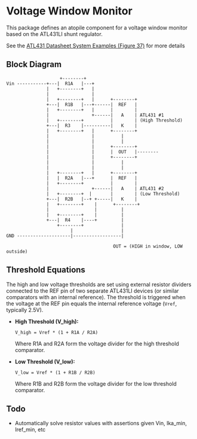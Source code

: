 # Voltage Window Monitor

This package defines an atopile component for a voltage window monitor based on the ATL431LI shunt regulator.

See the [ATL431 Datasheet System Examples (Figure 37)](https://www.ti.com/lit/ds/symlink/atl431li.pdf?ts=1744777182166) for more details

## Block Diagram

```
                    +--------+
Vin -----------+---|  R1A   |---+
               |   +--------+   |
               |                |
               |   +--------+   |      +--------+
               +---|  R1B   |---+------|  REF   |
               |   +--------+   |      |        |
               |                +------|   A    | ATL431 #1
               |   +--------+          |        | (High Threshold)
               +---|  R3    |----------|   K    |
               |   +--------+   |      +--------+
               |                |          |
               |                |          |
               |                |      +--------+
               |                |      |  OUT   |--------
               |                |      +--------+
               |                |          |
               |                |          |
               |   +--------+   |      +--------+
               |   |  R2A   |---+      |  REF   |
               |   +--------+          |        |
               |                +------|   A    | ATL431 #2
               |   +--------+  |       |        | (Low Threshold)
               +---|  R2B   |--+ +-----|   K    |
               |   +--------+    |      +--------+
               |                 |         |
               |   +--------+    |         |
               +---|  R4    |----+         |
                   +--------+              |
                        |                  |
GND --------------------|------------------|

                                        OUT = (HIGH in window, LOW outside)
```

## Threshold Equations

The high and low voltage thresholds are set using external resistor dividers connected to the REF pin of two separate ATL431LI devices (or similar comparators with an internal reference). The threshold is triggered when the voltage at the REF pin equals the internal reference voltage (`Vref`, typically 2.5V).

- **High Threshold (V_high):**

  ```
  V_high = Vref * (1 + R1A / R2A)
  ```

  Where R1A and R2A form the voltage divider for the high threshold comparator.

- **Low Threshold (V_low):**

  ```
  V_low = Vref * (1 + R1B / R2B)
  ```

  Where R1B and R2B form the voltage divider for the low threshold comparator.

## Todo

- Automatically solve resistor values with assertions given Vin, Ika_min, Iref_min, etc
